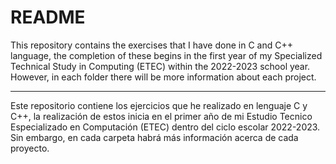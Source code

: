 # README

This repository contains the exercises that I have done in C and C++ language, the completion of these begins in the first year of my Specialized Technical Study in Computing (ETEC) within the 2022-2023 school year. However, in each folder there will be more information about each project.

---

Este repositorio contiene los ejercicios que he realizado en lenguaje C y C++, la realización de estos inicia en el primer año de mi Estudio Tecnico Especializado en Computación (ETEC) dentro del ciclo escolar 2022-2023. Sin embargo, en cada carpeta habrá más información acerca de cada proyecto.
